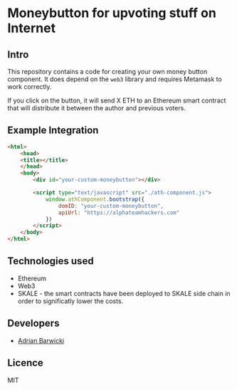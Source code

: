 # Moneybutton for upvoting stuff on Internet

## Intro
This repository contains a code for creating your own money button component. It does depend on the `web3` library and requires Metamask to work correctly.

If you click on the button, it will send X ETH to an Ethereum smart contract that will distribute it between the author and previous voters.

## Example Integration
```html
<html>
    <head>
    <title></title>
    </head>
    <body> 
        <div id="your-custom-moneybutton"></div>

        <script type="text/javascript" src="./ath-component.js">
            window.athComponent.bootstrap({
                domID: "your-custom-moneybutton",
                apiUrl: "https://alphateamhackers.com"
            })
        </script>
    </body>
</html>
```

## Technologies used
* Ethereum
* Web3
* SKALE - the smart contracts have been deployed to SKALE side chain in order to significatly lower the costs.

## Developers
* [Adrian Barwicki](https://adrianbarwicki.com)

## Licence
MIT
